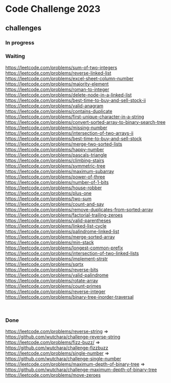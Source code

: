 # Code Challenge 2023

## challenges

### In progress

### Waiting
https://leetcode.com/problems/sum-of-two-integers
https://leetcode.com/problems/reverse-linked-list
https://leetcode.com/problems/excel-sheet-column-number
https://leetcode.com/problems/majority-element
https://leetcode.com/problems/roman-to-integer
https://leetcode.com/problems/delete-node-in-a-linked-list
https://leetcode.com/problems/best-time-to-buy-and-sell-stock-ii
https://leetcode.com/problems/valid-anagram
https://leetcode.com/problems/contains-duplicate
https://leetcode.com/problems/first-unique-character-in-a-string
https://leetcode.com/problems/convert-sorted-array-to-binary-search-tree
https://leetcode.com/problems/missing-number
https://leetcode.com/problems/intersection-of-two-arrays-ii
https://leetcode.com/problems/best-time-to-buy-and-sell-stock
https://leetcode.com/problems/merge-two-sorted-lists
https://leetcode.com/problems/happy-number
https://leetcode.com/problems/pascals-triangle
https://leetcode.com/problems/climbing-stairs
https://leetcode.com/problems/symmetric-tree
https://leetcode.com/problems/maximum-subarray
https://leetcode.com/problems/power-of-three
https://leetcode.com/problems/number-of-1-bits
https://leetcode.com/problems/house-robber
https://leetcode.com/problems/plus-one
https://leetcode.com/problems/two-sum
https://leetcode.com/problems/count-and-say
https://leetcode.com/problems/remove-duplicates-from-sorted-array
https://leetcode.com/problems/factorial-trailing-zeroes
https://leetcode.com/problems/valid-parentheses
https://leetcode.com/problems/linked-list-cycle
https://leetcode.com/problems/palindrome-linked-list
https://leetcode.com/problems/merge-sorted-array
https://leetcode.com/problems/min-stack
https://leetcode.com/problems/longest-common-prefix
https://leetcode.com/problems/intersection-of-two-linked-lists
https://leetcode.com/problems/implement-strstr
https://leetcode.com/problems/sqrtx
https://leetcode.com/problems/reverse-bits
https://leetcode.com/problems/valid-palindrome
https://leetcode.com/problems/rotate-array
https://leetcode.com/problems/count-primes
https://leetcode.com/problems/reverse-integer
https://leetcode.com/problems/binary-tree-inorder-traversal

<br />

### Done
https://leetcode.com/problems/reverse-string => https://github.com/wutchara/challenge-reverse-string
https://leetcode.com/problems/fizz-buzz/ => https://github.com/wutchara/challenge-fizzbuzz
https://leetcode.com/problems/single-number => https://github.com/wutchara/challenge-single-number
https://leetcode.com/problems/maximum-depth-of-binary-tree => https://github.com/wutchara/challenge-maximum-depth-of-binary-tree
https://leetcode.com/problems/move-zeroes